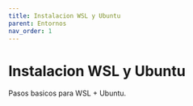 ```yaml
---
title: Instalacion WSL y Ubuntu
parent: Entornos
nav_order: 1
---
```


# Instalacion WSL y Ubuntu
Pasos basicos para WSL + Ubuntu.